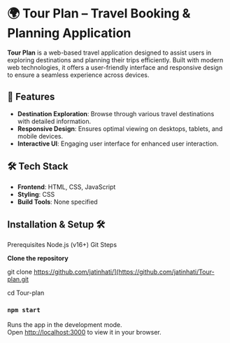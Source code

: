 # 🌍 Tour Plan – Travel Booking & Planning Application

**Tour Plan** is a web-based travel application designed to assist users in exploring destinations and planning their trips efficiently. Built with modern web technologies, it offers a user-friendly interface and responsive design to ensure a seamless experience across devices.

## 🚀 Features

- **Destination Exploration**: Browse through various travel destinations with detailed information.
- **Responsive Design**: Ensures optimal viewing on desktops, tablets, and mobile devices.
- **Interactive UI**: Engaging user interface for enhanced user interaction.

## 🛠️ Tech Stack

- **Frontend**: HTML, CSS, JavaScript
- **Styling**: CSS
- **Build Tools**: None specified


## **Installation & Setup 🛠️**


Prerequisites
Node.js (v16+)
Git
Steps

**Clone the repository**

git clone https://github.com/jatinhati/](https://github.com/jatinhati/Tour-plan.git

cd Tour-plan


### `npm start`

Runs the app in the development mode.\
Open [http://localhost:3000](http://localhost:3000) to view it in your browser.

